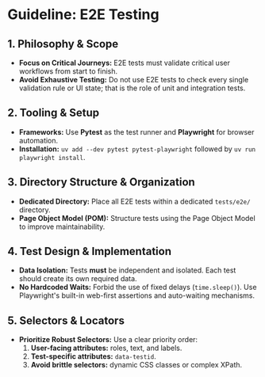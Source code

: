 # Guideline: E2E Testing

## 1. Philosophy & Scope

- **Focus on Critical Journeys:** E2E tests must validate critical user workflows from start to finish.
- **Avoid Exhaustive Testing:** Do not use E2E tests to check every single validation rule or UI state; that is the role of unit and integration tests.

## 2. Tooling & Setup

- **Frameworks:** Use **Pytest** as the test runner and **Playwright** for browser automation.
- **Installation:** `uv add --dev pytest pytest-playwright` followed by `uv run playwright install`.

## 3. Directory Structure & Organization

- **Dedicated Directory:** Place all E2E tests within a dedicated `tests/e2e/` directory.
- **Page Object Model (POM):** Structure tests using the Page Object Model to improve maintainability.

## 4. Test Design & Implementation

- **Data Isolation:** Tests **must** be independent and isolated. Each test should create its own required data.
- **No Hardcoded Waits:** Forbid the use of fixed delays (`time.sleep()`). Use Playwright's built-in web-first assertions and auto-waiting mechanisms.

## 5. Selectors & Locators

- **Prioritize Robust Selectors:** Use a clear priority order:
  1. **User-facing attributes:** roles, text, and labels.
  2. **Test-specific attributes:** `data-testid`.
  3. **Avoid brittle selectors:** dynamic CSS classes or complex XPath.